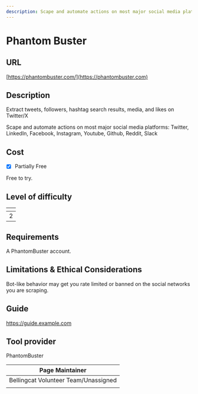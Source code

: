 ```yaml
---
description: Scape and automate actions on most major social media platforms
---
```


# Phantom Buster

## URL

[https://phantombuster.com/](https://phantombuster.com)

## Description

Extract tweets, followers, hashtag search results, media, and likes on Twitter/X

Scape and automate actions on most major social media platforms: Twitter, LinkedIn, Facebook, Instagram, Youtube, Github, Reddit, Slack

## Cost

* [x] Partially Free

Free to try.

## Level of difficulty

<table><thead><tr><th data-type="rating" data-max="5"></th></tr></thead><tbody><tr><td>2</td></tr></tbody></table>

## Requirements

A PhantomBuster account.

## Limitations & Ethical Considerations

Bot-like behavior may get you rate limited or banned on the social networks you are scraping.

## Guide

https://guide.example.com

## Tool provider

PhantomBuster

| Page Maintainer                      |
| ------------------------------------ |
| Bellingcat Volunteer Team/Unassigned |
|                                      |
